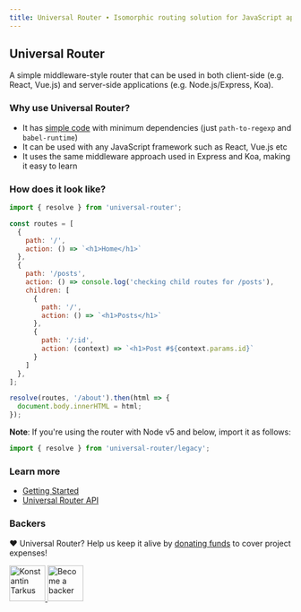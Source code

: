 ```yaml
---
title: Universal Router ∙ Isomorphic routing solution for JavaScript applications
---
```


## Universal Router

A simple middleware-style router that can be used in both client-side (e.g. React, Vue.js) and
server-side applications (e.g. Node.js/Express, Koa).


### Why use Universal Router?

* It has [simple code](https://github.com/kriasoft/universal-router/blob/master/src/resolve.js)
  with minimum dependencies (just `path-to-regexp` and `babel-runtime`)
* It can be used with any JavaScript framework such as React, Vue.js etc
* It uses the same middleware approach used in Express and Koa, making it easy to learn


### How does it look like?

```js
import { resolve } from 'universal-router';

const routes = [
  {
    path: '/',
    action: () => `<h1>Home</h1>`
  },
  {
    path: '/posts',
    action: () => console.log('checking child routes for /posts'),
    children: [
      {
        path: '/',
        action: () => `<h1>Posts</h1>`
      },
      {
        path: '/:id',
        action: (context) => `<h1>Post #${context.params.id}`
      }
    ]
  },
];

resolve(routes, '/about').then(html => {
  document.body.innerHTML = html;
});
```

**Note**: If you're using the router with Node v5 and below, import it as follows:

```js
import { resolve } from 'universal-router/legacy';
````


### Learn more

* [Getting Started](./getting-started.md)
* [Universal Router API](./api.md)


### Backers

♥ Universal Router? Help us keep it alive by [donating funds](https://www.patreon.com/tarkus) to cover project expenses!

<a href="https://github.com/koistya" target="_blank">
  <img src="https://github.com/koistya.png?size=64" width="64" height="64" alt="Konstantin Tarkus">
</a>
<a href="https://www.patreon.com/tarkus" target="_blank">
  <img src="https://opencollective.com/static/images/become_backer.svg" width="64" height="64" alt="Become a backer">
</a>
